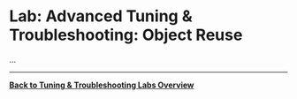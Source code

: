 # Lab: Advanced Tuning & Troubleshooting: Object Reuse

...

-----

[**Back to Tuning & Troubleshooting Labs Overview**](../README.md)

